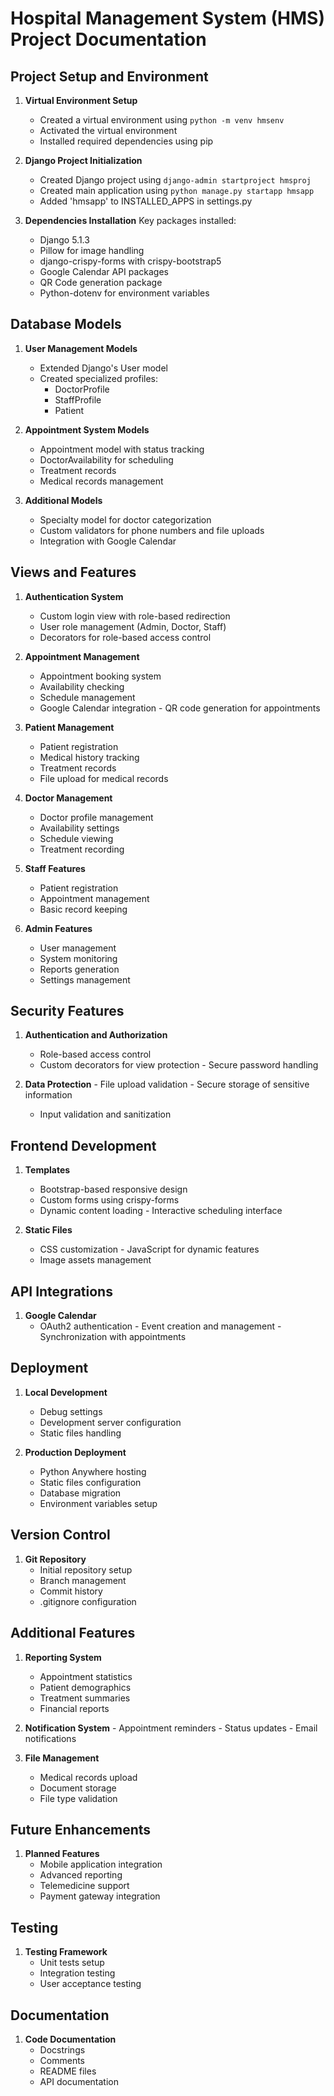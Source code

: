 # Hospital Management System (HMS) Project Documentation

## Project Setup and Environment

1. **Virtual Environment Setup**
   - Created a virtual environment using `python -m venv hmsenv`
   - Activated the virtual environment
   - Installed required dependencies using pip

2. **Django Project Initialization**
   - Created Django project using `django-admin startproject hmsproj`
   - Created main application using `python manage.py startapp hmsapp`
   - Added 'hmsapp' to INSTALLED_APPS in settings.py

3. **Dependencies Installation**
   Key packages installed:
   - Django 5.1.3
   - Pillow for image handling
   - django-crispy-forms with crispy-bootstrap5
   - Google Calendar API packages
   - QR Code generation package
   - Python-dotenv for environment variables

## Database Models

1. **User Management Models**
   - Extended Django's User model
   - Created specialized profiles:
     - DoctorProfile
     - StaffProfile
     - Patient

2. **Appointment System Models**
   - Appointment model with status tracking
   - DoctorAvailability for scheduling
   - Treatment records
   - Medical records management

3. **Additional Models**
   - Specialty model for doctor categorization
   - Custom validators for phone numbers and file uploads
   - Integration with Google Calendar

## Views and Features

1. **Authentication System**
   - Custom login view with role-based redirection
   - User role management (Admin, Doctor, Staff)
   - Decorators for role-based access control

2. **Appointment Management**
   - Appointment booking system
   - Availability checking
   - Schedule management
   - Google Calendar integration
                                        - QR code generation for appointments

3. **Patient Management**
   - Patient registration
   - Medical history tracking
   - Treatment records
   - File upload for medical records

4. **Doctor Management**
   - Doctor profile management
   - Availability settings
   - Schedule viewing
   - Treatment recording

5. **Staff Features**
   - Patient registration
   - Appointment management
   - Basic record keeping

6. **Admin Features**
   - User management
   - System monitoring
   - Reports generation
   - Settings management

## Security Features

1. **Authentication and Authorization**
   - Role-based access control
   - Custom decorators for view protection
                                            - Secure password handling

2. **Data Protection**
                                            - File upload validation
                                            - Secure storage of sensitive information
   - Input validation and sanitization

## Frontend Development

1. **Templates**
   - Bootstrap-based responsive design
   - Custom forms using crispy-forms
   - Dynamic content loading
                            - Interactive scheduling interface

2. **Static Files**
   - CSS customization
                                - JavaScript for dynamic features
   - Image assets management

## API Integrations

1. **Google Calendar**
   - OAuth2 authentication
                                    - Event creation and management
                                    - Synchronization with appointments

## Deployment

1. **Local Development**
   - Debug settings
   - Development server configuration
   - Static files handling

2. **Production Deployment**
   - Python Anywhere hosting
   - Static files configuration
   - Database migration
   - Environment variables setup

## Version Control

1. **Git Repository**
   - Initial repository setup
   - Branch management
   - Commit history
   - .gitignore configuration

## Additional Features

1. **Reporting System**
   - Appointment statistics
   - Patient demographics
   - Treatment summaries
   - Financial reports

2. **Notification System**
                            - Appointment reminders
                            - Status updates
                            - Email notifications

3. **File Management**
   - Medical records upload
   - Document storage
   - File type validation

## Future Enhancements

1. **Planned Features**
   - Mobile application integration
   - Advanced reporting
   - Telemedicine support
   - Payment gateway integration

## Testing

1. **Testing Framework**
   - Unit tests setup
   - Integration testing
   - User acceptance testing

## Documentation

1. **Code Documentation**
   - Docstrings
   - Comments
   - README files
   - API documentation
